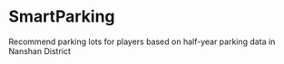 # SmartParking
Recommend parking lots for players based on half-year parking data in Nanshan District
